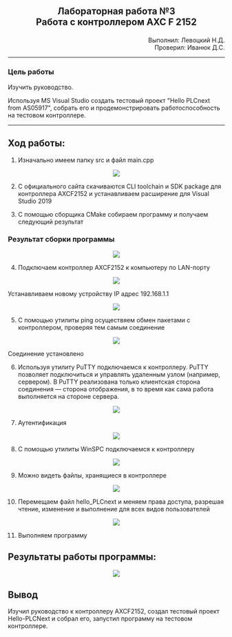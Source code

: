 ## <p align="center">Лабораторная работа №3</br>Работа с контроллером AXC F 2152</p>

<p align="right">Выполнил: Левоцкий Н.Д.</br>
Проверил: Иванюк Д.С.</p>

***
### Цель работы
Изучить руководство.

Используя MS Visual Studio создать тестовый проект "Hello PLCnext from AS05917", собрать его и продемонстрировать работоспособность на тестовом контроллере. 



***
## Ход работы:
1. Изначально имеем папку src и файл main.cpp
<p align="center">
<img src="img/initially.png">
</p>

2. С официального сайта скачиваются CLI toolchain и SDK package для контроллера AXCF2152 и устанавливаем расширение для Visual Studio 2019

3. С помощью сборщика CMake собираем программу и получаем следующий результат

### Результат сборки программы 
<p align="center">
<img src="img/build.png">
</p>

4. Подключаем контроллер AXCF2152 к компьютеру по LAN-порту
<p align="center">
<img src="img/ethernetpng.png">
</p>

Устанавливаем новому устройству IP адрес 192.168.1.1
<p align="center">
<img src="img/ip.png">
</p>

5. С помощью утилиты ping осуществяем обмен пакетами с контроллером, проверяя тем самым соединение
<p align="center">
<img src="img/ping.png">
</p>
Соединение установлено

6. Используя утилиту PuTTY подключаемся к контроллеру. PuTTY позволяет подключиться и управлять удаленным узлом (например, сервером). В PuTTY реализована только клиентская сторона соединения — сторона отображения, в то время как сама работа выполняется на стороне сервера.
<p align="center">
<img src="img/putty.png">
</p>

7. Аутентификация
<p align="center">
<img src="img/auth.png">
</p>

8. С помощью утилиты WinSPC подключаемся к контроллеру
<p align="center">
<img src="img/winscp.png">
</p>

9. Можно видеть файлы, хранящиеся в контроллере
<p align="center">
<img src="img/controller_files.png">
</p>

10. Перемещаем файл hello_PLCnext и меняем права доступа, разрешая чтение, изменение и выполнение для всех видов пользователей
<p align="center">
<img src="img/permit.png">
</p>

11. Выполняем программу

## Результаты работы программы:
<p align="center">
<img src="img/output.png">
</p>


## Вывод
Изучил руководство к контроллеру AXCF2152, создал тестовый проект Hello-PLCNext и собрал его, запустил программу на тестовом контроллере.



